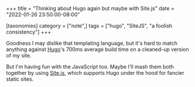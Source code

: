 +++
title = "Thinking about Hugo again but maybe with Site.js"
date = "2022-01-26 23:50:00-08:00"

[taxonomies]
category = ["note",]
tags = ["hugo", "SiteJS", "a foolish consistency"]
+++

Goodness I may dislike that templating language, but it's hard to match
anything against [Hugo][]'s 700ms average build time on a cleaned-up version of
my site.

[Hugo]: https://gohugo.io
[Site.js]: https://sitejs.org

But I'm having fun with the JavaScript too. Maybe I'll mash them both together
by using [Site.js][], which supports Hugo under the hood for fancier static
sites.
